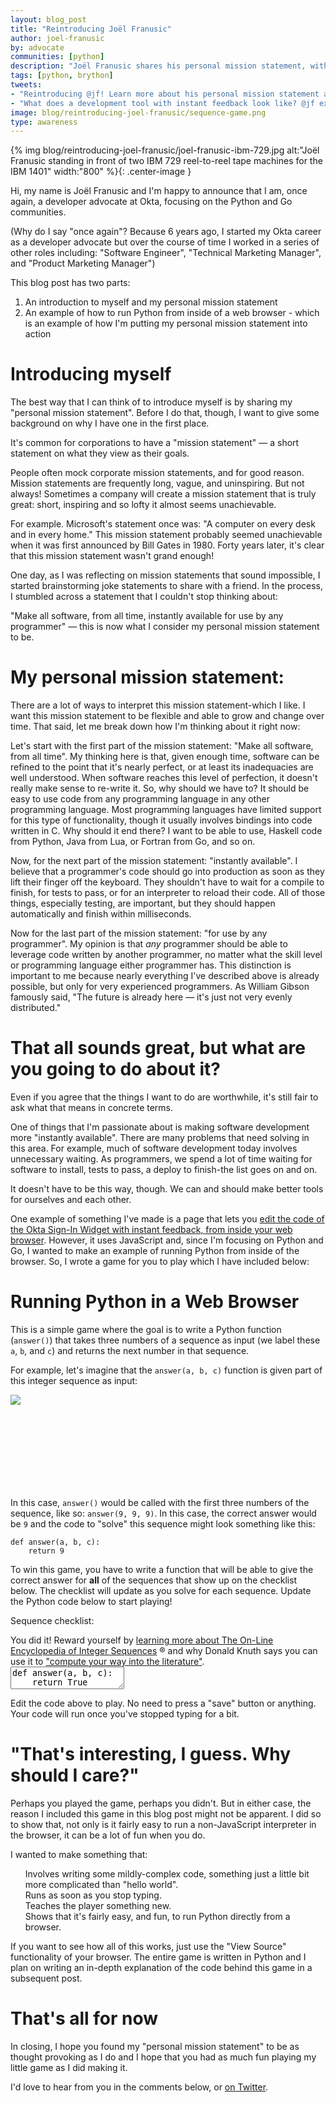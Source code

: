 ```yaml
---
layout: blog_post
title: "Reintroducing Joël Franusic"
author: joel-franusic
by: advocate
communities: [python]
description: "Joël Franusic shares his personal mission statement, with a live example."
tags: [python, brython]
tweets:
- "Reintroducing @jf! Learn more about his personal mission statement and try your hand at a simple Python game he wrote."
- "What does a development tool with instant feedback look like? @jf explains in this blog post."
image: blog/reintroducing-joel-franusic/sequence-game.png
type: awareness
---
```


<script src="https://cdn.jsdelivr.net/npm/brython@3.8.10/brython.min.js"></script>
<script src="https://cdn.jsdelivr.net/npm/brython@3.8.10/brython_stdlib.js"></script>
<script src="//cdnjs.cloudflare.com/ajax/libs/codemirror/5.37.0/codemirror.js"></script>
<script src="//cdnjs.cloudflare.com/ajax/libs/codemirror/5.37.0/mode/python/python.js"></script>
<script src="//cdnjs.cloudflare.com/ajax/libs/codemirror/5.37.0/addon/edit/matchbrackets.js"></script>
<link rel="stylesheet" href="//cdnjs.cloudflare.com/ajax/libs/codemirror/5.37.0/codemirror.css">
<link rel="stylesheet" href="//cdnjs.cloudflare.com/ajax/libs/codemirror/5.37.0/theme/neat.css" integrity="sha256-WMLC5bxpwvLiouYZo3maC9cKh1TBNxBNqrSjnlP0JQM=" crossorigin="anonymous" />
<style type="text/css">
  ul {
    list-style: none;
  }
li:before {
  margin: 0 0.25em;
}
  li.pass:before {
    content: "\2611"
  }
  li.fail:before {
    content: "\2610"
  }
  
  .alert {
    border-radius: 4px;
    padding: 12px 20px 12px 20px;
    display: none;
  }
  
  .alert > code {
    font-size: 16px;
  }
  
  .error {
    background-color: rgb(255, 243, 205);
    color: rgb(113, 100, 4);
  }
  
  .success {
    background-color: rgb(212, 237, 218);
    color: rgb(21, 87, 36);
  }
  
  .CodeMirror {
    height: auto !important;
  }
</style>

    
<script type="text/python3">

from browser import document, html, window, timer

def a000004():
    while True:
        yield(0)

def a000045():
    ring = [3, 5]
    while True:
        x = ring[0] + ring[1]
        yield(x)
        ring.append(x)
        ring.pop(0)

def a001477():
    x = 1
    while True:
        yield(x)
        x = x + 1

def a016777():
    x = 1
    while True:
        yield(x)
        x = x + 3

def a000079():
    x = 1
    while True:
        yield(2 ** x)
        x = x + 1

def play(func):
    document["messages"].clear()
    document["error"].clear()
    document["error"].style.display = "none"
    for incrementor in [a000004, a001477, a016777, a000079, a000045]:
        counter = incrementor()
        ring = [counter.__next__(), counter.__next__(), counter.__next__()]
        tests = 0
        name = incrementor.__name__
        checklist_message = f"""Sequence <a href="https://oeis.org/{name}" target="_blank">{name}</a>."""
        for want in counter:
            got = func(ring[0],ring[1],ring[2])
            if want != got:
                msg =  f"""Error with sequence {name}:
                          Expected <code>answer({ring[0]}, {ring[1]}, {ring[2]})</code> to return <code>{want}</code> 
                          but got <code>{got}</code> instead."""
                checklist_message = f"""Sequence <a href="https://oeis.org/{name}" target="_blank">{name}</a>."""
                document["messages"] <= html.LI(checklist_message, Class="fail")
                document["error"] <= html.DIV(msg, Class="error")
                document["error"].style.display = "block"
                return False
            ring.append(want)
            ring.pop(0)
            tests = tests + 1
            if tests > 50:
                break
        document["messages"] <= html.LI(checklist_message, Class="pass")
    document["success"].style.display = "block"
    return True

def runPy():
    print("runPy called")
    code = pyEditor.getValue()
    exec(code)

refresh_from_editor_delay_ms = 400

def edit_hook(cm, *arg):
    if cm.typing_delay_timer:
        timer.clear_timeout(cm.typing_delay_timer)
    cm.typing_delay_timer = timer.set_timeout(runPy, refresh_from_editor_delay_ms)

def init_hook(cm):
    cm.typing_delay_timer = None
    cm.on("changes", edit_hook)
    cm.on("update", edit_hook)

window.CodeMirror.defineInitHook(init_hook)

pyEditor = window.CodeMirror.fromTextArea(document["editor"], {
    "lineNumbers": True,
    "mode": "python",
    "matchBrackets": True,
    "indentUnit": 4,
    "theme": "neat"
})

</script>

{% img blog/reintroducing-joel-franusic/joel-franusic-ibm-729.jpg alt:"Joël Franusic standing in front of two IBM 729 reel-to-reel tape machines for the IBM 1401" width:"800" %}{: .center-image }

Hi, my name is Joël Franusic and I'm happy to announce that I am,
once again, a developer advocate at Okta, focusing on the Python and Go communities.

(Why do I say "once again"? Because 6 years ago, I started my Okta career as a
developer advocate but over the course of time I worked in a series
of other roles including: "Software Engineer", "Technical Marketing
Manager", and "Product Marketing Manager")

This blog post has two parts:

1.  An introduction to myself and my personal mission statement
2.  An example of how to run Python from inside of a web browser - which is an example of how I'm putting my personal mission statement into action


# Introducing myself

The best way that I can think of to introduce myself is by sharing
my "personal mission statement".  Before I do that, though, 
I want to give some background on why I have
one in the first place.

It's common for corporations to have a "mission statement" — a short
statement on what they view as their goals.

People often mock corporate mission statements, and for
good reason. Mission statements are frequently long, vague, and uninspiring.
But not always! Sometimes a company will create a mission statement that
is truly great: short, inspiring and so lofty it almost seems unachievable.

For example. Microsoft's statement once was: "A computer on every desk and in every home."
This mission statement probably seemed unachievable
when it was first announced by Bill Gates in 1980. Forty years later, it's
clear that this mission statement wasn't grand enough!

One day, as I was reflecting on mission statements that sound impossible, I
started brainstorming joke statements to share with a friend. In the process, I stumbled across a statement that I couldn't
stop thinking about:

"Make all software, from all time, instantly available for use by any
programmer" — this is now what I consider my personal mission statement to be.


# My personal mission statement:

There are a lot of ways to interpret this mission
statement-which I like. I want this mission statement to be
flexible and able to grow and change over time.
That said, let me break down how I'm thinking about it right now:

Let's start with the first part of the mission statement: "Make all software,
from all time". My thinking here is that, given enough time, software can be refined to the point that it's nearly perfect, or at least its inadequacies are well
understood. When software reaches this level of perfection, it
doesn't really make sense to re-write it. So, why should we have to?
It should be easy to use code from any programming language in
any other programming language. Most programming languages have
limited support for this type of functionality, though it usually
involves bindings into code written in C. Why should it end there? I want to be able to use, Haskell code from Python, Java from Lua, or
Fortran from Go, and so on.

Now, for the next part of the mission statement: "instantly available". I  believe that a programmer's code should go into production as soon as they lift their finger off the keyboard. They shouldn't have
to wait for a compile to finish, for tests to pass, or for an
interpreter to reload their code. All of those things, especially
testing, are important, but they should happen automatically and
finish within milliseconds.

Now for the last part of the mission statement: "for use by any programmer".
My opinion is that *any* programmer should be able to leverage code written by
another programmer, no matter what the skill level or programming language
either programmer has. This distinction is important to me because nearly
everything I've described above is already possible, but only for very
experienced programmers. As William Gibson famously said, "The future is
already here — it's just not very evenly distributed."


# That all sounds great, but what are you going to do about it?

Even if you agree that the things I want to do are worthwhile, it's
still fair to ask what that means in concrete terms.

One of things that I'm passionate about is making software
development more "instantly available". There are many problems that need solving in this
area. For example, much of software development today involves unnecessary waiting. As
programmers, we spend a lot of time waiting for software to install, tests to
pass, a deploy to finish-the list goes on and on.

It doesn't have to be this way, though. We can and should make better tools for
ourselves and each other.

One example of something I've made is a page that lets
you [edit the code of the Okta Sign-In Widget with instant feedback, from inside
your web browser](https://developer.okta.com/live-widget/). However, it uses JavaScript and, since I'm focusing
on Python and Go, I wanted to make an example of running Python from inside of
the browser. So, I wrote a game for you to play which I have included below:


# Running Python in a Web Browser

This is a simple game where the goal is to write a Python function (`answer()`) that takes
three numbers of a sequence as input (we label these `a`, `b`, and `c`) and
returns the next number in that sequence.

For example, let's imagine that the `answer(a, b, c)` function is given part of this
integer sequence as input:

<p style="height: 150px">
  <a href="https://dilbert.com/strip/2001-10-25">
    <img style="max-height: 90%; max-width:90%;" src="https://assets.amuniversal.com/321a39e06d6401301d80001dd8b71c47"/>
  </a>      
</p>

In this case, `answer()` would be called with the first three numbers of the sequence, like so:
`answer(9, 9, 9)`. In this case, the correct answer would be `9` and the code
to "solve" this sequence might look something like this:

    def answer(a, b, c):
        return 9

To win this game, you have to write a function that will be able to give
the correct answer for **all** of the sequences that show up on the
checklist below. The checklist will update as you solve for each sequence.
Update the Python code below to start playing!

Sequence checklist:

  <ul id="messages"></ul>
  <div id="error" class="alert error"></div>
  <div id="success" class="alert success">
    You did it!
    Reward yourself by <a href="https://oeis.org/wiki/Welcome">learning more about The On-Line Encyclopedia of Integer Sequences</a> ®
    and why Donald Knuth says you can use it to
    <a href="https://youtu.be/BxQw4CdxLr8?t=1187">"compute your way into the literature"</a>.
  </div>
  <textarea id="editor">def answer(a, b, c):
    return True

play(answer)</textarea>
<script type="text/javascript">
document.addEventListener("DOMContentLoaded", function(){
    brython(1)
});
</script>

Edit the code above to play. No need to press a "save" button or anything. Your code will run once you've
stopped typing for a bit.


# "That's interesting, I guess. Why should I care?"

Perhaps you played the game, perhaps you didn't. But in either case, the reason
I included this game in this blog post might not be apparent. I
did so to show that, not only is it fairly easy to run
a non-JavaScript interpreter in the browser, it can be a lot of fun when you do.

I wanted to make something that:

* Involves writing some mildly-complex code, something just a little bit more complicated than "hello world".
* Runs as soon as you stop typing.
* Teaches the player something new.
* Shows that it's fairly easy, and fun, to run Python directly from a browser.

If you want to see how all of this works, just use the "View Source"
functionality of your browser. The entire game is written in Python and I plan
on writing an in-depth explanation of the code behind this game in a subsequent
post.


# That's all for now

In closing, I hope you found my "personal mission statement" to be as thought
provoking as I do and I hope that you had as much fun playing
my little game as I did making it.

I'd love to hear from you in the comments below, or [on Twitter](https://twitter.com/jf).
